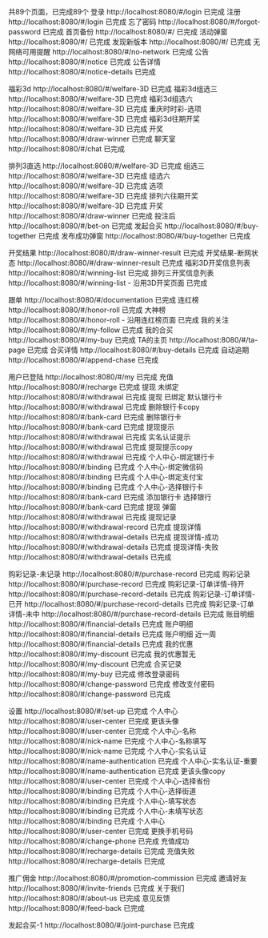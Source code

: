 共89个页面，已完成89个
登录 http://localhost:8080/#/login 已完成
注册 http://localhost:8080/#/login 已完成
忘了密码 http://localhost:8080/#/forgot-password 已完成
首页备份 http://localhost:8080/#/ 已完成
活动弹窗 http://localhost:8080/#/ 已完成
发现新版本 http://localhost:8080/#/ 已完成
无网络可用提醒 http://localhost:8080/#/no-network 已完成
公告 http://localhost:8080/#/notice 已完成
公告详情 http://localhost:8080/#/notice-details 已完成

福彩3d http://localhost:8080/#/welfare-3D 已完成
福彩3d组选三 http://localhost:8080/#/welfare-3D 已完成
福彩3d组选六 http://localhost:8080/#/welfare-3D 已完成
重庆时时彩-选项 http://localhost:8080/#/welfare-3D 已完成
福彩3d往期开奖 http://localhost:8080/#/welfare-3D 已完成
开奖 http://localhost:8080/#/draw-winner 已完成
聊天室 http://localhost:8080/#/chat 已完成

排列3直选 http://localhost:8080/#/welfare-3D 已完成
组选三 http://localhost:8080/#/welfare-3D 已完成
组选六 http://localhost:8080/#/welfare-3D 已完成
选项 http://localhost:8080/#/welfare-3D 已完成
排列六往期开奖 http://localhost:8080/#/welfare-3D 已完成
开奖 http://localhost:8080/#/draw-winner 已完成
投注后 http://localhost:8080/#/bet-on 已完成
发起合买 http://localhost:8080/#/buy-together 已完成
发布成功弹窗 http://localhost:8080/#/buy-together 已完成

开奖结果 http://localhost:8080/#/draw-winner-result 已完成
开奖结果-断网状态 http://localhost:8080/#/draw-winner-result 已完成
福彩3D开奖信息列表 http://localhost:8080/#/winning-list 已完成
排列三开奖信息列表 http://localhost:8080/#/winning-list - 沿用3D开奖页面 已完成

跟单 http://localhost:8080/#/documentation 已完成
连红榜 http://localhost:8080/#/honor-roll 已完成
大神榜 http://localhost:8080/#/honor-roll - 沿用连红榜页面 已完成
我的关注 http://localhost:8080/#/my-follow 已完成
我的合买 http://localhost:8080/#/my-buy 已完成
TA的主页 http://localhost:8080/#/ta-page 已完成
合买详情 http://localhost:8080/#/buy-details 已完成
自动追期 http://localhost:8080/#/append-chase 已完成

用户已登陆 http://localhost:8080/#/my 已完成
充值 http://localhost:8080/#/recharge 已完成
提现 未绑定 http://localhost:8080/#/withdrawal 已完成
提现 已绑定 默认银行卡 http://localhost:8080/#/withdrawal 已完成
删除银行卡copy http://localhost:8080/#/bank-card 已完成
删除银行卡 http://localhost:8080/#/bank-card 已完成
提现提示 http://localhost:8080/#/withdrawal 已完成
实名认证提示 http://localhost:8080/#/withdrawal 已完成
提现提示copy http://localhost:8080/#/withdrawal 已完成
个人中心-绑定银行卡 http://localhost:8080/#/binding 已完成
个人中心-绑定微信码 http://localhost:8080/#/binding 已完成
个人中心-绑定支付宝 http://localhost:8080/#/binding 已完成
个人中心-选择银行卡 http://localhost:8080/#/bank-card 已完成
添加银行卡 选择银行 http://localhost:8080/#/bank-card 已完成
提现 弹窗 http://localhost:8080/#/withdrawal 已完成
提现记录 http://localhost:8080/#/withdrawal-record 已完成
提现详情 http://localhost:8080/#/withdrawal-details 已完成
提现详情-成功 http://localhost:8080/#/withdrawal-details 已完成
提现详情-失败 http://localhost:8080/#/withdrawal-details 已完成

购彩记录-未记录 http://localhost:8080/#/purchase-record 已完成
购彩记录 http://localhost:8080/#/purchase-record 已完成
购彩记录-订单详情-待开 http://localhost:8080/#/purchase-record-details 已完成
购彩记录-订单详情-已开 http://localhost:8080/#/purchase-record-details 已完成
购彩记录-订单详情-未中 http://localhost:8080/#/purchase-record-details 已完成
账目明细 http://localhost:8080/#/financial-details 已完成
账户明细 http://localhost:8080/#/financial-details 已完成
账户明细 近一周 http://localhost:8080/#/financial-details 已完成
我的优惠 http://localhost:8080/#/my-discount 已完成
我的优惠暂无 http://localhost:8080/#/my-discount 已完成
合买记录 http://localhost:8080/#/my-buy 已完成
修改登录密码 http://localhost:8080/#/change-password 已完成
修改支付密码 http://localhost:8080/#/change-password 已完成

设置 http://localhost:8080/#/set-up 已完成
个人中心 http://localhost:8080/#/user-center 已完成
更该头像 http://localhost:8080/#/user-center 已完成
个人中心-名称 http://localhost:8080/#/nick-name 已完成
个人中心-名称填写 http://localhost:8080/#/nick-name 已完成
个人中心-实名认证 http://localhost:8080/#/name-authentication 已完成
个人中心-实名认证-重要 http://localhost:8080/#/name-authentication 已完成
更该头像copy http://localhost:8080/#/user-center 已完成
个人中心-选择省份 http://localhost:8080/#/binding 已完成
个人中心-选择街道 http://localhost:8080/#/binding 已完成
个人中心-填写状态 http://localhost:8080/#/binding 已完成
个人中心-未填写状态 http://localhost:8080/#/binding 已完成
个人中心 http://localhost:8080/#/user-center 已完成
更换手机号码 http://localhost:8080/#/change-phone 已完成
充值成功 http://localhost:8080/#/recharge-details 已完成
充值失败 http://localhost:8080/#/recharge-details 已完成

推广佣金 http://localhost:8080/#/promotion-commission 已完成
邀请好友 http://localhost:8080/#/invite-friends 已完成
关于我们 http://localhost:8080/#/about-us 已完成
意见反馈 http://localhost:8080/#/feed-back 已完成

发起合买-1 http://localhost:8080/#/joint-purchase 已完成